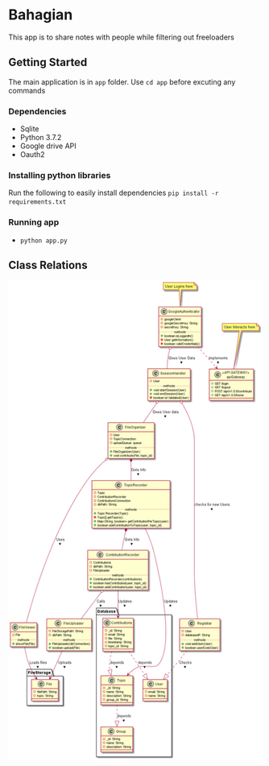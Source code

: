 # Bahagian

This app is to share notes with people while filtering out freeloaders

## Getting Started

The main application is in `app` folder. Use `cd app` before excuting any commands

### Dependencies

- Sqlite
- Python 3.7.2
- Google drive API
- Oauth2

### Installing python libraries

Run the following to easily install dependencies `pip install -r requirements.txt`

### Running app

- `python app.py`

## Class Relations

![ClassDiagram](./out/Diagrams/class/WagKupalApp.png)
